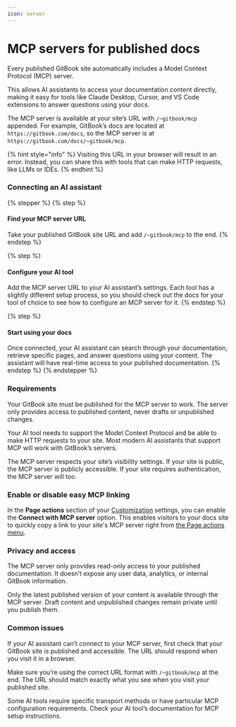 ```yaml
---
icon: server
---
```


# MCP servers for published docs

Every published GitBook site automatically includes a Model Context Protocol (MCP) server.&#x20;

This allows AI assistants to access your documentation content directly, making it easy for tools like Claude Desktop, Cursor, and VS Code extensions to answer questions using your docs.

The MCP server is available at your site’s URL with `/~gitbook/mcp` appended. For example, GitBook’s docs are located at `https://gitbook.com/docs`, so the MCP server is at `https://gitbook.com/docs/~gitbook/mcp`.

{% hint style="info" %}
Visiting this URL in your browser will result in an error. Instead, you can share this with tools that can make HTTP requests, like LLMs or IDEs.
{% endhint %}

### Connecting an AI assistant

{% stepper %}
{% step %}
#### Find your MCP server URL

Take your published GitBook site URL and add `/~gitbook/mcp` to the end.
{% endstep %}

{% step %}
#### Configure your AI tool

Add the MCP server URL to your AI assistant’s settings. Each tool has a slightly different setup process, so you should check out the docs for your tool of choice to see how to configure an MCP server for it.
{% endstep %}

{% step %}
#### Start using your docs

Once connected, your AI assistant can search through your documentation, retrieve specific pages, and answer questions using your content. The assistant will have real-time access to your published documentation.
{% endstep %}
{% endstepper %}

### Requirements

Your GitBook site must be published for the MCP server to work. The server only provides access to published content, never drafts or unpublished changes.

Your AI tool needs to support the Model Context Protocol and be able to make HTTP requests to your site. Most modern AI assistants that support MCP will work with GitBook’s servers.

The MCP server respects your site’s visibility settings. If your site is public, the MCP server is publicly accessible. If your site requires authentication, the MCP server will too.

### Enable or disable easy MCP linking

In the **Page actions** section of your [Customization](customization/) settings, you can enable the **Connect with MCP server** option. This enables visitors to your docs site to quickly copy a link to your site's MCP server right from [the Page actions menu](customization/extra-configuration.md#page-actions).

### Privacy and access

The MCP server only provides read-only access to your published documentation. It doesn’t expose any user data, analytics, or internal GitBook information.

Only the latest published version of your content is available through the MCP server. Draft content and unpublished changes remain private until you publish them.

### Common issues

If your AI assistant can’t connect to your MCP server, first check that your GitBook site is published and accessible. The URL should respond when you visit it in a browser.

Make sure you’re using the correct URL format with `/~gitbook/mcp` at the end. The URL should match exactly what you see when you visit your published site.

Some AI tools require specific transport methods or have particular MCP configuration requirements. Check your AI tool’s documentation for MCP setup instructions.

